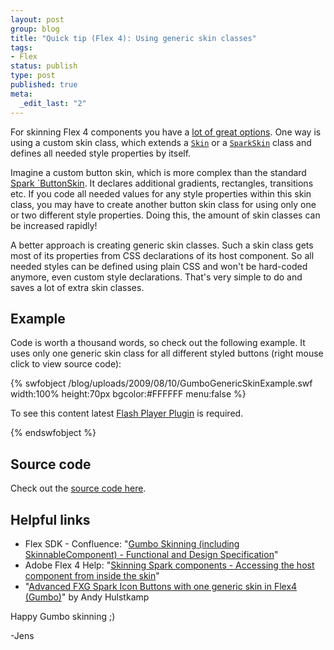 ```yaml
--- 
layout: post
group: blog
title: "Quick tip (Flex 4): Using generic skin classes"
tags: 
- Flex
status: publish
type: post
published: true
meta: 
  _edit_last: "2"
---
```

For skinning Flex 4 components you have a [lot of great options](http://opensource.adobe.com/wiki/display/flexsdk/Gumbo+Skinning).
One way is using a custom skin class, which extends a [`Skin`](http://livedocs.adobe.com/flex/gumbo/langref/spark/components/supportClasses/Skin.html) or a [`SparkSkin`](http://livedocs.adobe.com/flex/gumbo/langref/spark/skins/SparkSkin.html) class and defines all needed style properties by itself.

Imagine a custom button skin, which is more complex than the standard [Spark `ButtonSkin](http://livedocs.adobe.com/flex/gumbo/langref/mx/skins/spark/ButtonSkin.html). It declares additional gradients, rectangles, transitions etc. If you code all needed values for any style properties within this skin class, you may have to create another button skin class for using only one or two different style properties. Doing this, the amount of skin classes can be increased rapidly!

<!--more-->

A better approach is creating generic skin classes. Such a skin class gets most of its properties from CSS declarations of its host component. So all needed styles can be defined using plain CSS and won't be hard-coded anymore, even custom style declarations. That's very simple to do and saves a lot of extra skin classes.

## Example

Code is worth a thousand words, so check out the following example. It uses only one generic skin class for all different styled buttons (right mouse click to view source code):

{% swfobject /blog/uploads/2009/08/10/GumboGenericSkinExample.swf width:100% height:70px bgcolor:#FFFFFF menu:false %}
<p>To see this content latest <a href='http://www.adobe.com/go/getflashplayer'>Flash Player Plugin</a> is required.</p>
{% endswfobject %}

## Source code

Check out the [source code here](/blog/uploads/2009/08/10/srcview/).

## Helpful links

*   Flex SDK - Confluence: "[Gumbo Skinning (including SkinnableComponent) - Functional and Design Specification](http://opensource.adobe.com/wiki/display/flexsdk/Gumbo+Skinning)"
*   Adobe Flex 4 Help: "[Skinning Spark components - Accessing the host component from inside the skin](http://livedocs.adobe.com/flex/gumbo/html/WSA95C9644-B650-4783-B5C0-D2C7F95A23E3.html#WS92BB2602-2FD3-47c4-81BE-18209D77EDD0)"
*   "[Advanced FXG Spark Icon Buttons with one generic skin in Flex4 (Gumbo)](http://www.hulstkamp.com/2009/06/20/advanced-fxg-spark-icon-buttons-with-one-generic-skin-in-flex4-gumbo)" by Andy Hulstkamp

Happy Gumbo skinning ;)

-Jens




